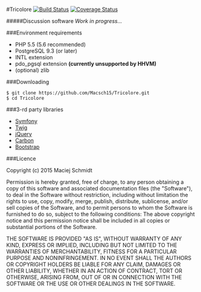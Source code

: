 #Tricolore [![Build Status](https://img.shields.io/travis/Macsch15/Tricolore.svg?style=flat-square)](https://travis-ci.org/Macsch15/Tricolore) [![Coverage Status](https://img.shields.io/coveralls/Macsch15/Tricolore.svg?style=flat-square)](https://coveralls.io/r/Macsch15/Tricolore?branch=master)

#####Discussion software
*Work in progress...*

###Environment requirements
- PHP 5.5 (5.6 recommended)
- PostgreSQL 9.3 (or later)
- INTL extension
- pdo_pgsql extension **(currently unsupported by HHVM)**
- (optional) zlib

###Downloading
```
$ git clone https://github.com/Macsch15/Tricolore.git
$ cd Tricolore
```

###3-rd party libraries
- [Symfony](https://github.com/symfony/symfony)
- [Twig](https://github.com/twigphp/Twig)
- [jQuery](https://github.com/jquery/jquery)
- [Carbon](https://github.com/briannesbitt/Carbon)
- [Bootstrap](https://github.com/twbs/bootstrap)

###Licence

Copyright (c) 2015 Maciej Schmidt

Permission is hereby granted, free of charge, to any person obtaining a copy 
of this software and associated documentation files (the "Software"), to deal
in the Software without restriction, including without limitation the rights
to use, copy, modify, merge, publish, distribute, sublicense, and/or sell
copies of the Software, and to permit persons to whom the Software is furnished
to do so, subject to the following conditions:
The above copyright notice and this permission notice shall be included in all
copies or substantial portions of the Software.

THE SOFTWARE IS PROVIDED "AS IS", WITHOUT WARRANTY OF ANY KIND, EXPRESS OR
IMPLIED, INCLUDING BUT NOT LIMITED TO THE WARRANTIES OF MERCHANTABILITY,
FITNESS FOR A PARTICULAR PURPOSE AND NONINFRINGEMENT. IN NO EVENT SHALL THE
AUTHORS OR COPYRIGHT HOLDERS BE LIABLE FOR ANY CLAIM, DAMAGES OR OTHER
LIABILITY, WHETHER IN AN ACTION OF CONTRACT, TORT OR OTHERWISE, ARISING FROM,
OUT OF OR IN CONNECTION WITH THE SOFTWARE OR THE USE OR OTHER DEALINGS IN
THE SOFTWARE.
